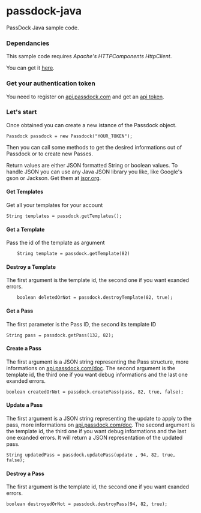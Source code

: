 passdock-java
=============

PassDock Java sample code.

### Dependancies

This sample code requires *Apache's HTTPComponents HttpClient*.

You can get it [here](http://hc.apache.org/).

### Get your authentication token

You need to register on [api.passdock.com](https://api.passdock.com) and get an [api token](https://api.passdock.com/settings).

### Let's start

Once obtained you can create a new istance of the Passdock object.

    Passdock passdock = new Passdock("YOUR_TOKEN");

Then you can call some methods to get the desired informations out of Passdock or to create new Passes.

Return values are either JSON formatted String or boolean values. To handle JSON you can use any Java JSON library you like, like Google's gson or Jackson. Get them at [jsor.org](http://json.org/).

#### Get Templates

Get all your templates for your account

	String templates = passdock.getTemplates();
    
#### Get a Template

Pass the id of the template as argument

    	String template = passdock.getTemplate(82)

#### Destroy a Template 

The first argument is the template id, the second one if you want exanded errors.

    	boolean deletedOrNot = passdock.destroyTemplate(82, true);

#### Get a Pass

The first parameter is the Pass ID, the second its template ID

    String pass = passdock.getPass(132, 82);

#### Create a Pass

The first argument is a JSON string representing the Pass structure, more informations on [api.passdock.com/doc](https://api.passdock.com/doc).
The second argument is the template id, the third one if you want debug informations and the last one exanded errors.

    boolean createdOrNot = passdock.createPass(pass, 82, true, false);

#### Update a Pass

The first argument is a JSON string representing the update to apply to the pass, more informations on [api.passdock.com/doc](https://api.passdock.com/doc).
The second argument is the template id, the third one if you want debug informations and the last one exanded errors. It will return a JSON representation of the updated pass.

    String updatedPass = passdock.updatePass(update , 94, 82, true, false);

#### Destroy a Pass 

The first argument is the template id, the second one if you want exanded errors.

    boolean destroyedOrNot = passdock.destroyPass(94, 82, true);